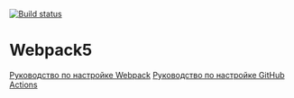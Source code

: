 [![Build status](https://ci.appveyor.com/api/projects/status/n1qgfqe81rl8f2mm?svg=true)](https://ci.appveyor.com/project/SSKulikov/ahj-env)

# Webpack5

[Руководство по настройке Webpack](https://webpack.js.org/guides/)
[Руководство по настройке GitHub Actions](https://docs.github.com/en/actions/quickstart)
